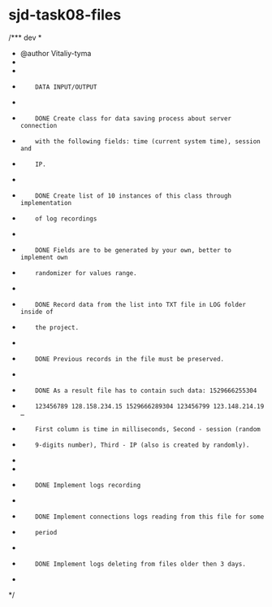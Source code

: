 # sjd-task08-files
/*** dev
 * 
 * @author Vitaliy-tyma
 * 
 *
 *         DATA INPUT/OUTPUT
 * 
 *         DONE Create class for data saving process about server connection
 *         with the following fields: time (current system time), session and
 *         IP.
 * 
 *         DONE Create list of 10 instances of this class through implementation
 *         of log recordings
 * 
 *         DONE Fields are to be generated by your own, better to implement own
 *         randomizer for values range.
 * 
 *         DONE Record data from the list into TXT file in LOG folder inside of
 *         the project.
 * 
 *         DONE Previous records in the file must be preserved.
 * 
 *         DONE As a result file has to contain such data: 1529666255304
 *         123456789 128.158.234.15 1529666289304 123456799 123.148.214.19 …
 *         First column is time in milliseconds, Second - session (random
 *         9-digits number), Third - IP (also is created by randomly).
 * 
 * 
 *         DONE Implement logs recording
 * 
 *         DONE Implement connections logs reading from this file for some
 *         period
 * 
 *         DONE Implement logs deleting from files older then 3 days.
 * 
 */
